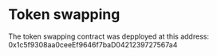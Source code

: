 # Token swapping

The token swapping contract was depployed at this address: 0x1c5f9308aa0ceeEf9646f7baD0421239727567a4